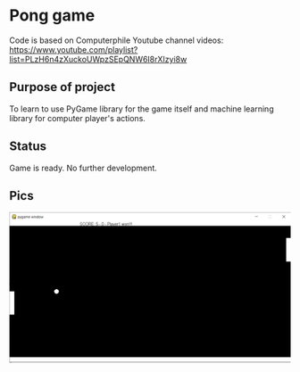 # Pong game
Code is based on Computerphile Youtube channel videos: https://www.youtube.com/playlist?list=PLzH6n4zXuckoUWpzSEpQNW6I8rXIzyi8w

## Purpose of project
To learn to use PyGame library for the game itself and machine learning library for computer player's actions.

## Status
Game is ready. No further development.

## Pics
![alt text](pic1.png)